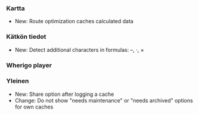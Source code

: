 
### Kartta
- New: Route optimization caches calculated data

### Kätkön tiedot
- New: Detect additional characters in formulas: –, ⋅, ×

### Wherigo player

### Yleinen
- New: Share option after logging a cache
- Change: Do not show "needs maintenance" or "needs archived" options for own caches
